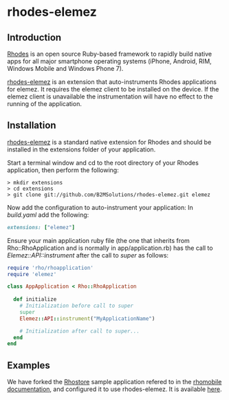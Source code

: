 # rhodes-elemez

## Introduction
[Rhodes](http://www.motorola.com/Business/US-EN/RhoMobile+Suite/Rhodes) is an open source Ruby-based framework to rapidly build native apps for all major smartphone operating systems (iPhone, Android, RIM, Windows Mobile and Windows Phone 7).

[rhodes-elemez](https://github.com/B2MSolutions/rhodes-elemez) is an extension that auto-instruments Rhodes applications for elemez. It requires the elemez client to be installed on the device. If the elemez client is unavailable the instrumentation will have no effect to the running of the application.

## Installation
[rhodes-elemez](https://github.com/B2MSolutions/rhodes-elemez) is a standard native extension for Rhodes and should be installed in the extensions folder of your application. 

Start a terminal window and cd to the root directory of your Rhodes application, then perform the following:

	> mkdir extensions
	> cd extensions
	> git clone git://github.com/B2MSolutions/rhodes-elemez.git elemez	

Now add the configuration to auto-instrument your application:
In *build.yaml* add the following:

```ruby	
extensions: ["elemez"]
```

Ensure your main application ruby file (the one that inherits from Rho::RhoApplication and is normally in app/application.rb) has the call to *Elemez::API::instrument* after the call to *super* as follows:

```ruby
require 'rho/rhoapplication'
require 'elemez'

class AppApplication < Rho::RhoApplication
  
  def initialize
    # Initialization before call to super
    super
	Elemez::API::instrument("MyApplicationName")

    # Initialization after call to super...
  end	  
end
```

## Examples
We have forked the [Rhostore](https://github.com/B2MSolutions/rhostore-elemez) sample application refered to in the [rhomobile documentation](http://docs.rhomobile.com/), and configured it to use rhodes-elemez. It is available [here](https://github.com/B2MSolutions/rhostore-elemez).